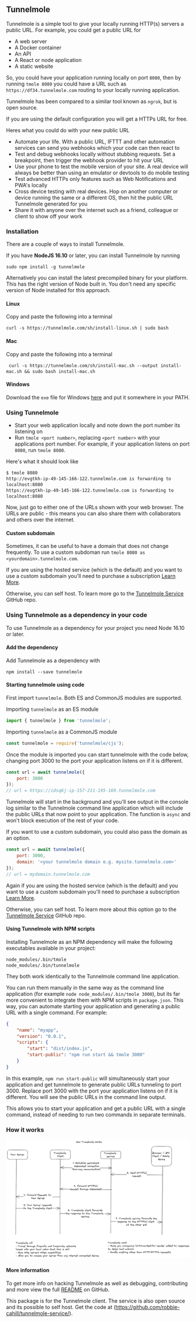 ## Tunnelmole
Tunnelmole is a simple tool to give your locally running HTTP(s) servers a public URL. For example, you could get a public URL for
- A web server
- A Docker container
- An API
- A React or node application
- A static website

So, you could have your application running locally on port `8080`, then by running `tmole 8080` you could have a URL such as `https://df34.tunnelmole.com` routing to your locally running application.

Tunnelmole has been compared to a similar tool known as `ngrok`, but is open source.

If you are using the default configuration you will get a HTTPs URL for free.

Heres what you could do with your new public URL
- Automate your life. With a public URL, IFTTT and other automation services can send you webhooks which your code can then react to
- Test and debug webhooks locally without stubbing requests. Set a breakpoint, then trigger the webhook provider to hit your URL
- Use your phone to test the mobile version of your site. A real device will always be better than using an emulator or devtools to do mobile testing
- Test advanced HTTPs only features such as Web Notifications and PWA's locally
- Cross device testing with real devices. Hop on another computer or device running the same or a different OS, then hit the public URL Tunnelmole generated for you
- Share it with anyone over the internet such as a friend, colleague or client to show off your work

### Installation
There are a couple of ways to install Tunnelmole.

If you have **NodeJS 16.10** or later, you can install Tunnelmole by running
```
sudo npm install -g tunnelmole
```

Alternatively you can install the latest precompiled binary for your platform. This has the right version of Node built in. You don't need any specific version of Node installed for this approach.
#### Linux
Copy and paste the following into a terminal
```
curl -s https://tunnelmole.com/sh/install-linux.sh | sudo bash 
```

#### Mac
Copy and paste the following into a terminal
```
 curl -s https://tunnelmole.com/sh/install-mac.sh --output install-mac.sh && sudo bash install-mac.sh 
```

#### Windows
Download the `exe` file for Windows [here](https://tunnelmole.com/downloads/tmole.exe) and put it somewhere in your PATH.

### Using Tunnelmole
- Start your web application locally and note down the port number its listening on
- Run `tmole <port number>`, replacing `<port number>` with your applications port number. For example, if your application listens on port `8080`, run `tmole 8080`.

Here's what it should look like
```
$ tmole 8080
http://evgtkh-ip-49-145-166-122.tunnelmole.com is forwarding to localhost:8080
https://evgtkh-ip-49-145-166-122.tunnelmole.com is forwarding to localhost:8080
```

Now, just go to either one of the URLs shown with your web browser.
The URLs are public - this means you can also share them with collaborators and others over the internet.

#### Custom subdomain
Sometimes, it can be useful to have a domain that does not change frequently. To use a custom subdoman run
`tmole 8080 as <yourdomain>.tunnelmole.com`.

If you are using the hosted service (which is the default) and you want to use a custom subdomain you'll need to purchase a subscription [Learn More](https://dashboard.tunnelmole.com?utm_source=tunnelmoleClientNPM).

Otherwise, you can self host. To learn more go to the [Tunnelmole Service](https://github.com/robbie-cahill/tunnelmole-service/) GitHub repo.
### Using Tunnelmole as a dependency in your code
To use Tunnelmole as a dependency for your project you need Node 16.10 or later.

#### Add the dependency
Add Tunnelmole as a dependency with
```
npm install --save tunnelmole
```

#### Starting tunnelmole using code
First import `tunnelmole`. Both ES and CommonJS modules are supported.

Importing `tunnelmole` as an ES module
```javascript
import { tunnelmole } from 'tunnelmole';
```

Importing `tunnelmole` as a CommonJS module
```javascript
const tunnelmole = require('tunnelmole/cjs');
```

Once the module is imported you can start tunnelmole with the code below, changing port 3000 to the port your application listens on if it is different.
```javascript
const url = await tunnelmole({
    port: 3000
});
// url = https://idsq6j-ip-157-211-195-169.tunnelmole.com
```

Tunnelmole will start in the background and you'll see output in the console log similar to the Tunnelmole command line application which will include the public URLs that now point to your application. The function is `async` and won't block execution of the rest of your code.

If you want to use a custom subdomain, you could also pass the domain as an option.
```javascript
const url = await tunnelmole({
    port: 3000,
    domain: '<your tunnelmole domain e.g. mysite.tunnelmole.com>'
});
// url = mydomain.tunnelmole.com
```

Again if you are using the hosted service (which is the default) and you want to use a custom subdomain you'll need to purchase a subscription [Learn More](https://dashboard.tunnelmole.com?utm_source=tunnelmoleClientNPM).

Otherwise, you can self host. To learn more about this option go to the [Tunnelmole Service](https://github.com/robbie-cahill/tunnelmole-service/) GitHub repo.

#### Using Tunnelmole with NPM scripts
Installing Tunnelmole as an NPM dependency will make the following executables available in your project:
```
node_modules/.bin/tmole
node_modules/.bin/tunnelmole
```

They both work identically to the Tunnelmole command line application.

You can run them manually in the same way as the command line application (for example `node node_modules/.bin/tmole 3000`), but its far more convenient to integrate them with NPM scripts in `package.json`. This way, you can automate starting your application and generating a public URL with a single command. For example:
```json
{
    "name": "myapp",
    "version": "0.0.1",
    "scripts": {
        "start": "dist/index.js",
        "start-public": "npm run start && tmole 3000"
    }
}
```

In this example, `npm run start-public` will simultaneously start your application and get tunnelmole to generate public URLs tunneling to port 3000. Replace port 3000 with the port your application listens on if it is different. You will see the public URLs in the command line output.

This allows you to start your application and get a public URL with a single command, instead of needing to run two commands in separate terminals.

### How it works
![How Tunnelmole Works](docs/img/how-tunnelmole-works.png)

#### More information
To get more info on hacking Tunnelmole as well as debugging, contributing and more view the full [README](https://github.com/robbie-cahill/tunnelmole-client) on GitHub.

This package is for the Tunnelmole client. The service is also open source and its possible to self host. Get the code at (https://github.com/robbie-cahill/tunnelmole-service/).